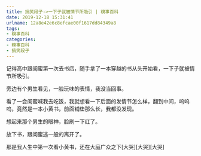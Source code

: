 ```yaml
---
title: 搞笑段子->一下子就被情节所吸引 | 糗事百科
date: 2019-12-18 15:31:41
urlname: 12a8e42e6c8efcae00f1617dd84349a8
tags: 
- 糗事百科
categories:
- 糗事百科
- 搞笑段子
---
```

记得高中跟闺蜜第一次去书店，随手拿了一本穿越的书从头开始看，一下子就被情节所吸引。

旁边有个男生看见，一脸玩味的表情，我没当回事。

看了一会闺蜜喊我去吃饭，我就想看一下后面的发情节怎么样，翻到中间，呜呜呜，竟然是一本小黄书，前面铺垫那么长，我都没发现。

想起来那个男生的眼神，脸刷一下红了。

放下书，跟闺蜜逃一般的离开了。

那是我人生中第一次看小黄书，还在大庭广众之下[大哭][大哭][大哭]


